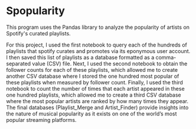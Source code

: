 # Spopularity
This program uses the Pandas library to analyze the popularity of artists on Spotify's curated playlists.

For this project, I used the first notebook to query each of the hundreds of playlists that spotify curates and promotes via its eponymous user account. I then saved this list of playlists as a database formatted as a comma-separated value (CSV) file. Next, I used the second notebook to obtain the follower counts for each of these playlists, which allowed me to create another CSV database where I stored the one hundred most popular of these playlists when measured by follower count. Finally, I used the third notebook to count the number of times that each artist appeared in these one hundred playlists, which allowed me to create a third CSV database where the most popular artists are ranked by how many times they appear. The final databases (Playlist_Merge and Artist_Finder) provide insights into the nature of musical popularity as it exists on one of the world’s most popular streaming platforms.

